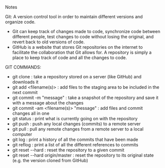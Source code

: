 Notes

Git: A version control tool in order to maintain different versions and organize code. 
- Git can keep track of changes made to code, synchronize code between different people, test changes to code without losing the original, and revert back to old versions of code.
- GitHub is a website that stores Git repositories on the internet to facilitate the collaboration that Git allows for. A repository is simply a place to keep track of code and all the changes to code.

GIT COMMANDS:

- git clone <url> : take a repository stored on a server (like GitHub) and downloads it
- git add <filename(s)> : add files to the staging area to be included in the next commit
- git commit -m "message" : take a snapshot of the repository and save it with a message about the changes
- git commit -am <filename(s)> "message" : add files and commit changes all in one
- git status : print what is currently going on with the repository
- git push : push any local changes (commits) to a remote server
- git pull : pull any remote changes from a remote server to a local computer
- git log : print a history of all the commits that have been made
- git reflog : print a list of all the different references to commits
- git reset --hard <commit> : reset the repository to a given commit
- git reset --hard origin/master : reset the repository to its original state (e.g. the version cloned from GitHub)

